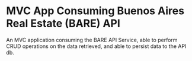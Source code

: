 # MVC App Consuming Buenos Aires Real Estate (BARE) API
An MVC application consuming the BARE API Service, able to perform CRUD operations on the data retrieved, and able to persist data to the API db.

